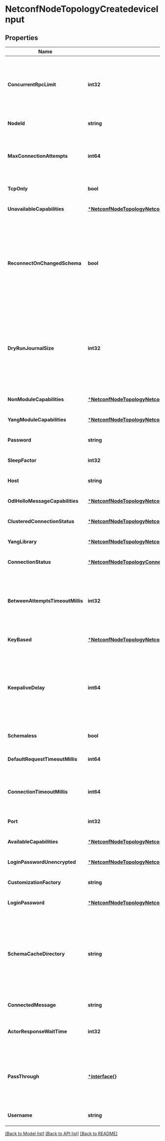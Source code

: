 # NetconfNodeTopologyCreatedeviceInput

## Properties
Name | Type | Description | Notes
------------ | ------------- | ------------- | -------------
**ConcurrentRpcLimit** | **int32** | Optional[Limit of concurrent messages that can be send before reply messages are received. If value &lt;1 is provided, no limit will be enforced] REF:Optional.empty | [optional] [default to null]
**NodeId** | **string** | Optional.empty REF:Optional.empty | [optional] [default to null]
**MaxConnectionAttempts** | **int64** | Optional[Maximum number of connection retries. Non positive value or null is interpreted as infinity.] REF:Optional.empty | [optional] [default to null]
**TcpOnly** | **bool** | Optional.empty REF:Optional.empty | [optional] [default to null]
**UnavailableCapabilities** | [***NetconfNodeTopologyNetconfnodeconnectionstatusUnavailableCapabilities**](netconf.node.topology.netconfnodeconnectionstatus.UnavailableCapabilities.md) |  | [optional] [default to null]
**ReconnectOnChangedSchema** | **bool** | Optional[If true, the connector would auto disconnect/reconnect when schemas are changed in the remote device. The connector subscribes (right after connect) to base netconf notifications and listens for netconf-capability-change notification] REF:Optional.empty | [optional] [default to null]
**DryRunJournalSize** | **int32** | Optional[Size of the DRY RUN netconf mountpoint jounral. DRY RUN journal captures netconf RPCs that would be executed when reading/writing some configuration. However the RPCs are not actually sent to the device] REF:Optional.empty | [optional] [default to null]
**NonModuleCapabilities** | [***NetconfNodeTopologyNetconfnodeconnectionparametersNonModuleCapabilities**](netconf.node.topology.netconfnodeconnectionparameters.NonModuleCapabilities.md) |  | [optional] [default to null]
**YangModuleCapabilities** | [***NetconfNodeTopologyNetconfnodeconnectionparametersYangModuleCapabilities**](netconf.node.topology.netconfnodeconnectionparameters.YangModuleCapabilities.md) |  | [optional] [default to null]
**Password** | **string** | Optional.empty REF:Optional.empty | [optional] [default to null]
**SleepFactor** | **int32** | Optional.empty REF:Optional.empty | [optional] [default to null]
**Host** | **string** | Optional.empty REF:Optional.empty | [optional] [default to null]
**OdlHelloMessageCapabilities** | [***NetconfNodeTopologyNetconfnodeconnectionparametersOdlHelloMessageCapabilities**](netconf.node.topology.netconfnodeconnectionparameters.OdlHelloMessageCapabilities.md) |  | [optional] [default to null]
**ClusteredConnectionStatus** | [***NetconfNodeTopologyNetconfnodeconnectionstatusClusteredConnectionStatus**](netconf.node.topology.netconfnodeconnectionstatus.ClusteredConnectionStatus.md) |  | [optional] [default to null]
**YangLibrary** | [***NetconfNodeTopologyNetconfschemastorageYangLibrary**](netconf.node.topology.netconfschemastorage.YangLibrary.md) |  | [optional] [default to null]
**ConnectionStatus** | [***NetconfNodeTopologyConnectionStatusEnumeration**](netconf.node.topology.ConnectionStatusEnumeration.md) | Optional.empty REF:Optional.empty | [optional] [default to null]
**BetweenAttemptsTimeoutMillis** | **int32** | Optional[Initial timeout in milliseconds to wait between connection attempts. Will be multiplied by sleep-factor with every additional attempt] REF:Optional.empty | [optional] [default to null]
**KeyBased** | [***NetconfNodeTopologyNetconfnodecredentialsCredentialsKeyauthKeyBased**](netconf.node.topology.netconfnodecredentials.credentials.keyauth.KeyBased.md) |  | [optional] [default to null]
**KeepaliveDelay** | **int64** | Optional[Netconf connector sends keepalive RPCs while the session is idle, this delay specifies the delay between keepalive RPC in seconds If a value &lt;1 is provided, no keepalives will be sent] REF:Optional.empty | [optional] [default to null]
**Schemaless** | **bool** | Optional.empty REF:Optional.empty | [optional] [default to null]
**DefaultRequestTimeoutMillis** | **int64** | Optional[Timeout for blocking operations within transactions.] REF:Optional.empty | [optional] [default to null]
**ConnectionTimeoutMillis** | **int64** | Optional[Specifies timeout in milliseconds after which connection must be established.] REF:Optional.empty | [optional] [default to null]
**Port** | **int32** | Optional.empty REF:Optional.empty | [optional] [default to null]
**AvailableCapabilities** | [***NetconfNodeTopologyNetconfnodeconnectionstatusAvailableCapabilities**](netconf.node.topology.netconfnodeconnectionstatus.AvailableCapabilities.md) |  | [optional] [default to null]
**LoginPasswordUnencrypted** | [***NetconfNodeTopologyNetconfnodecredentialsCredentialsLoginpwunencryptedLoginPasswordUnencrypted**](netconf.node.topology.netconfnodecredentials.credentials.loginpwunencrypted.LoginPasswordUnencrypted.md) |  | [optional] [default to null]
**CustomizationFactory** | **string** | Optional.empty REF:Optional.empty | [optional] [default to null]
**LoginPassword** | [***NetconfNodeTopologyNetconfnodecredentialsCredentialsLoginpwunencryptedLoginPasswordUnencrypted**](netconf.node.topology.netconfnodecredentials.credentials.loginpwunencrypted.LoginPasswordUnencrypted.md) |  | [optional] [default to null]
**SchemaCacheDirectory** | **string** | Optional[The destination schema repository for yang files relative to the cache directory.  This may be specified per netconf mount so that the loaded yang files are stored to a distinct directory to avoid potential conflict.] REF:Optional.empty | [optional] [default to null]
**ConnectedMessage** | **string** | Optional.empty REF:Optional.empty | [optional] [default to null]
**ActorResponseWaitTime** | **int32** | Optional[Time that slave actor will wait for response from master.] REF:Optional.empty | [optional] [default to null]
**PassThrough** | [***interface{}**](interface{}.md) | Optional[When the underlying node is connected, its NETCONF context is available verbatim under this container through the mount extension.] REF:Optional.empty | [optional] [default to null]
**Username** | **string** | Optional.empty REF:Optional.empty | [optional] [default to null]

[[Back to Model list]](../README.md#documentation-for-models) [[Back to API list]](../README.md#documentation-for-api-endpoints) [[Back to README]](../README.md)


